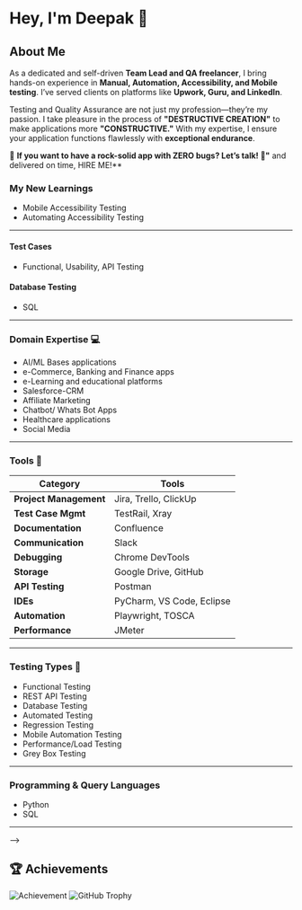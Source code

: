# Hey, I'm Deepak 👋

## About Me
As a dedicated and self-driven **Team Lead and QA freelancer**, I bring hands-on experience in **Manual, Automation, Accessibility, and Mobile testing**. I’ve served clients on platforms like **Upwork, Guru, and LinkedIn**.  

Testing and Quality Assurance are not just my profession—they’re my passion. I take pleasure in the process of **"DESTRUCTIVE CREATION"** to make applications more **"CONSTRUCTIVE."** With my expertise, I ensure your application functions flawlessly with **exceptional endurance**.  

🚀 **If you want to have a rock-solid app with ZERO bugs? Let’s talk! 🚀"** and delivered on time, HIRE ME!**  


### **My New Learnings**
- Mobile Accessibility Testing
- Automating Accessibility Testing  

---



#### **Test Cases**
- Functional, Usability, API Testing  


#### **Database Testing**
- SQL

---

### **Domain Expertise 💻**
- AI/ML Bases applications
- e-Commerce, Banking and Finance apps
- e-Learning and educational platforms
- Salesforce-CRM
- Affiliate Marketing  
- Chatbot/ Whats Bot Apps  
- Healthcare applications
- Social Media  

---

### **Tools 🔧**
| Category              | Tools                                                                 |
|-----------------------|-----------------------------------------------------------------------|
| **Project Management** | Jira, Trello, ClickUp                                                |
| **Test Case Mgmt**     | TestRail, Xray                                                       |
| **Documentation**      | Confluence                                                           |
| **Communication**      | Slack                                                                |
| **Debugging**          | Chrome DevTools                                                      |
| **Storage**            | Google Drive, GitHub                                                 |
| **API Testing**        | Postman                                                              |
| **IDEs**               | PyCharm, VS Code, Eclipse                                            |
| **Automation**         | Playwright, TOSCA                               |
| **Performance**        | JMeter                                                               |

---

### **Testing Types 🧪**
- Functional Testing  
- REST API Testing  
- Database Testing  
- Automated Testing  
- Regression Testing  
- Mobile Automation Testing  
- Performance/Load Testing  
- Grey Box Testing  

---

### **Programming & Query Languages**
- Python  
- SQL  

---

-->
## 🏆 Achievements
![Achievement](https://img.shields.io/badge/Awesome-Developer-brightgreen)
![GitHub Trophy](https://github-profile-trophy.vercel.app/?username=yourusername)
